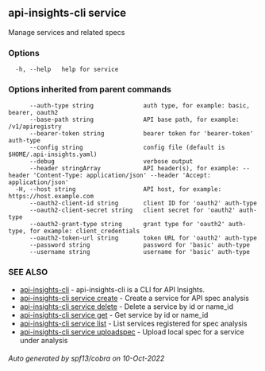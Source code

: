 ## api-insights-cli service

Manage services and related specs

### Options

```
  -h, --help   help for service
```

### Options inherited from parent commands

```
      --auth-type string              auth type, for example: basic, bearer, oauth2
      --base-path string              API base path, for example: /v1/apiregistry
      --bearer-token string           bearer token for 'bearer-token' auth-type
      --config string                 config file (default is $HOME/.api-insights.yaml)
      --debug                         verbose output
      --header stringArray            API header(s), for example: --header 'Content-Type: application/json' --header 'Accept: application/json'
  -H, --host string                   API host, for example: https://host.example.com
      --oauth2-client-id string       client ID for 'oauth2' auth-type
      --oauth2-client-secret string   client secret for 'oauth2' auth-type
      --oauth2-grant-type string      grant type for 'oauth2' auth-type, for example: client_credentials
      --oauth2-token-url string       token URL for 'oauth2' auth-type
      --password string               password for 'basic' auth-type
      --username string               username for 'basic' auth-type
```

### SEE ALSO

* [api-insights-cli](api-insights-cli.md)	 - api-insights-cli is a CLI for API Insights.
* [api-insights-cli service create](api-insights-cli_service_create.md)	 - Create a service for API spec analysis
* [api-insights-cli service delete](api-insights-cli_service_delete.md)	 - Delete a service by id or name_id
* [api-insights-cli service get](api-insights-cli_service_get.md)	 - Get service by id or name_id
* [api-insights-cli service list](api-insights-cli_service_list.md)	 - List services registered for spec analysis
* [api-insights-cli service uploadspec](api-insights-cli_service_uploadspec.md)	 - Upload local spec for a service under analysis

###### Auto generated by spf13/cobra on 10-Oct-2022

